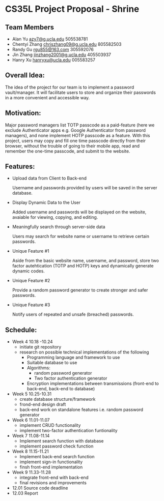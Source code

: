 # CS35L Project Proposal - Shrine

## Team Members

- Alan Yu [azy7@g.ucla.edu](mailto:azy7@g.ucla.edu) 505538781
- Chentyi Zhang [chriszhang09@g.ucla.edu](mailto:chriszhang09@g.ucla.edu) 805582503
- Randy Gu [rgu855@163.com](mailto:rgu855@163.com) 305592076
- Jin Zhang [jinzhang2001@g.ucla.edu](mailto:jinzhang2001@g.ucla.edu) 405503937
- Hanry Xu [hanryxu@ucla.edu](mailto:hanryxu@ucla.edu) 005583257

## Overall Idea:

The idea of the project for our team is to implement a password vault/manager. It will facilitate users to store and organize their passwords in a more convenient and accessible way.

## Motivation:

Major password managers list TOTP passcode as a paid-feature (here we exclude Authenticator apps e.g. Google Authenticator from password managers), and none implement HOTP passcode as a feature. With this project, users may copy and fill one time passcode directly from their browser, without the trouble of going to their mobile app, read and remember the one-time passcode, and submit to the website.

## Features:

- Upload data from Client to Back-end

  Username and passwords provided by users will be saved in the server database.

- Display Dynamic Data to the User

  Added username and passwords will be displayed on the website, avaiable for viewing, copying, and editing.

- Meaningfully search through server-side data

  Users may search for website name or username to retrieve certain passwords.

- Unique Feature #1

  Aside from the basic website name, username, and password, store two factor autehtication (TOTP and HOTP) keys and dynamically generate dynamic codes.

- Unique Feature #2

  Provide a random password generator to create stronger and safer passwords.

- Unique Feature #3

  Notify users of repeated and unsafe (breached) passwords.

## Schedule:

- Week 4 10.18 -10.24
  - initiate git repository
  - research on possible technical implementations of the following
    - Programming language and framework to use
    - Suitable database to use
    - Algorithms:
      - random password generator
      - Two factor authentication generator
    - Encryption implementations between transmissions (front-end to back-end, back-end to database)
- Week 5 10.25-10.31
  - create database structure/framework
  - frond-end design draft
  - back-end work on standalone features i.e. random password generator
- Week 6 11.01-11.07
  - implement CRUD functionality
  - implement two-factor authentication funtionality
- Week 7 11.08-11.14
  - Implement search function with database
  - implement password check function
- Week 8 11.15-11.21
  - Implement back-end search function
  - implement sign-in functionality
  - finsh front-end implementation
- Week 9 11.33-11.28
  - integrate front-end with back-end
  - final revisions and improvements
- 12.01 Source code deadline
- 12.03 Report